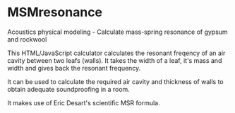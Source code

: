 # MSMresonance
Acoustics physical modeling - Calculate mass-spring resonance of gypsum and rockwool

This HTML/JavaScript calculator calculates the resonant freqency of an air cavity between two leafs (walls). It takes the width of a leaf, it's mass and width and gives back the resonant frequency. 

It can be used to calculate the required air cavity and thickness of walls to obtain adequate soundproofing in a room.

It makes use of Eric Desart's scientific MSR formula.
